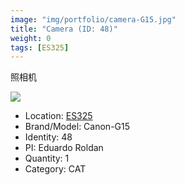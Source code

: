 ```yaml
---
image: "img/portfolio/camera-G15.jpg"
title: "Camera (ID: 48)"
weight: 0
tags: [ES325]
---
```


照相机

<!--more-->

![](../../img/portfolio/camera-G15.jpg)

- Location: [ES325](../../tags/es325)
- Brand/Model: Canon-G15
- Identity: 48
- PI: Eduardo Roldan
- Quantity: 1
- Category: CAT






